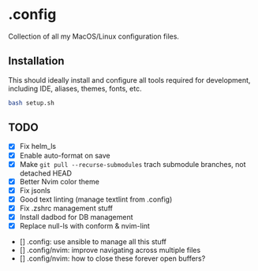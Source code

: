 # .config

Collection of all my MacOS/Linux configuration files.

## Installation

This should ideally install and configure all tools required for
development, including IDE, aliases, themes, fonts, etc.

```bash
bash setup.sh
```

## TODO

- [x] Fix helm_ls
- [x] Enable auto-format on save
- [x] Make `git pull --recurse-submodules` trach submodule branches,
      not detached HEAD
- [x] Better Nvim color theme
- [x] Fix jsonls
- [x] Good text linting (manage textlint from .config)
- [x] Fix .zshrc management stuff
- [x] Install dadbod for DB management
- [x] Replace null-ls with conform & nvim-lint
- [] .config: use ansible to manage all this stuff
- [] .config/nvim: improve navigating across multiple files
- [] .config/nvim: how to close these forever open buffers?
